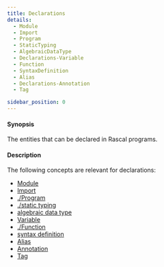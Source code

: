 ```yaml
---
title: Declarations
details:
  - Module
  - Import
  - Program
  - StaticTyping
  - AlgebraicDataType
  - Declarations-Variable
  - Function
  - SyntaxDefinition
  - Alias
  - Declarations-Annotation
  - Tag

sidebar_position: 0
---
```


#### Synopsis

The entities that can be declared in Rascal programs.

#### Description

The following concepts are relevant for declarations:
* [Module](../../Rascal/Declarations/Module/index.md)
* [Import](../../Rascal/Declarations/Import/index.md)
* [./Program](../../Rascal/Declarations/Program/index.md)
* [./static typing](../../Rascal/Declarations/StaticTyping/index.md)
* [algebraic data type](../../Rascal/Declarations/AlgebraicDataType/index.md)
* [Variable](../../Rascal/Declarations/Variable/index.md)
* [./Function](../../Rascal/Declarations/Function/index.md)
* [syntax definition](../../Rascal/Declarations/SyntaxDefinition/index.md)
* [Alias](../../Rascal/Declarations/Alias/index.md)
* [Annotation](../../Rascal/Declarations/Annotation/index.md)
* [Tag](../../Rascal/Declarations/Tag/index.md)




